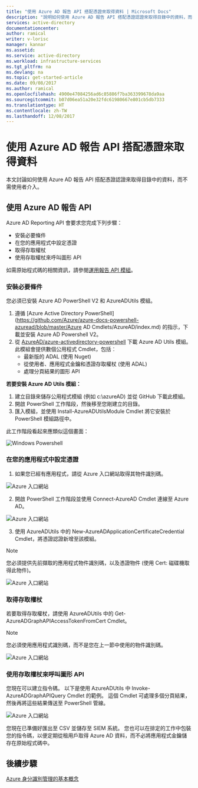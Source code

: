 ```yaml
---
title: "使用 Azure AD 報告 API 搭配憑證來取得資料 | Microsoft Docs"
description: "說明如何使用 Azure AD 報告 API 搭配憑證認證來取得目錄中的資料，而不需使用者介入。"
services: active-directory
documentationcenter: 
author: ramical
writer: v-lorisc
manager: kannar
ms.assetid: 
ms.service: active-directory
ms.workload: infrastructure-services
ms.tgt_pltfrm: na
ms.devlang: na
ms.topic: get-started-article
ms.date: 09/08/2017
ms.author: ramical
ms.openlocfilehash: 4900e47084256ad6c85886f7ba363399678da9aa
ms.sourcegitcommit: b07d06ea51a20e32fdc61980667e801cb5db7333
ms.translationtype: HT
ms.contentlocale: zh-TW
ms.lasthandoff: 12/08/2017
---
```

# <a name="get-data-using-the-azure-ad-reporting-api-with-certificates"></a>使用 Azure AD 報告 API 搭配憑證來取得資料
本文討論如何使用 Azure AD 報告 API 搭配憑證認證來取得目錄中的資料，而不需使用者介入。 

## <a name="use-the-azure-ad-reporting-api"></a>使用 Azure AD 報告 API 
Azure AD Reporting API 會要求您完成下列步驟：
 *  安裝必要條件
 *  在您的應用程式中設定憑證
 *  取得存取權杖
 *  使用存取權杖來呼叫圖形 API

如需原始程式碼的相關資訊，請參閱[運用報告 API 模組](https://github.com/AzureAD/azure-activedirectory-powershell/tree/gh-pages/Modules/AzureADUtils)。 

### <a name="install-prerequisites"></a>安裝必要條件
您必須已安裝 Azure AD PowerShell V2 和 AzureADUtils 模組。

1. 遵循 [Azure Active Directory PowerShell](https://github.com/Azure/azure-docs-powershell-azuread/blob/master/Azure AD Cmdlets/AzureAD/index.md) 的指示，下載並安裝 Azure AD Powershell V2。
2. 從 [AzureAD/azure-activedirectory-powershell](https://github.com/AzureAD/azure-activedirectory-powershell/blob/gh-pages/Modules/AzureADUtils/AzureADUtils.psm1) 下載 Azure AD Utils 模組。 
  此模組會提供數個公用程式 Cmdlet，包括︰
   * 最新版的 ADAL (使用 Nuget)
   * 從使用者、應用程式金鑰和憑證存取權杖 (使用 ADAL)
   * 處理分頁結果的圖形 API

**若要安裝 Azure AD Utils 模組：**

1. 建立目錄來儲存公用程式模組 (例如 c:\azureAD) 並從 GitHub 下載此模組。
2. 開啟 PowerShell 工作階段，然後移至您剛建立的目錄。 
3. 匯入模組，並使用 Install-AzureADUtilsModule Cmdlet 將它安裝於 PowerShell 模組路徑中。 

此工作階段看起來應類似這個畫面：

  ![Windows Powershell](./media/active-directory-report-api-with-certificates/windows-powershell.png)

### <a name="set-the-certificate-in-your-app"></a>在您的應用程式中設定憑證
1. 如果您已經有應用程式，請從 Azure 入口網站取得其物件識別碼。 

  ![Azure 入口網站](./media/active-directory-report-api-with-certificates/azure-portal.png)

2. 開啟 PowerShell 工作階段並使用 Connect-AzureAD Cmdlet 連線至 Azure AD。

  ![Azure 入口網站](./media/active-directory-report-api-with-certificates/connect-azuaread-cmdlet.png)

3. 使用 AzureADUtils 中的 New-AzureADApplicationCertificateCredential Cmdlet，將憑證認證新增至該模組。 

>[!Note]
>您必須提供先前擷取的應用程式物件識別碼，以及憑證物件 (使用 Cert: 磁碟機取得此物件)。
>


  ![Azure 入口網站](./media/active-directory-report-api-with-certificates/add-certificate-credential.png)
  
### <a name="get-an-access-token"></a>取得存取權杖

若要取得存取權杖，請使用 AzureADUtils 中的 Get-AzureADGraphAPIAccessTokenFromCert Cmdlet。 

>[!NOTE]
>您必須使用應用程式識別碼，而不是您在上一節中使用的物件識別碼。
>

 ![Azure 入口網站](./media/active-directory-report-api-with-certificates/application-id.png)

### <a name="use-the-access-token-to-call-the-graph-api"></a>使用存取權杖來呼叫圖形 API

您現在可以建立指令碼。 以下是使用 AzureADUtils 中 Invoke-AzureADGraphAPIQuery Cmdlet 的範例。 這個 Cmdlet 可處理多個分頁結果，然後再將這些結果傳送至 PowerShell 管線。 

 ![Azure 入口網站](./media/active-directory-report-api-with-certificates/script-completed.png)

您現在已準備好匯出至 CSV 並儲存至 SIEM 系統。 您也可以在排定的工作中包裝您的指令碼，以便定期從租用戶取得 Azure AD 資料，而不必將應用程式金鑰儲存在原始程式碼中。 

## <a name="next-steps"></a>後續步驟
[Azure 身分識別管理的基本概念](https://docs.microsoft.com/azure/active-directory/fundamentals-identity)<br>



